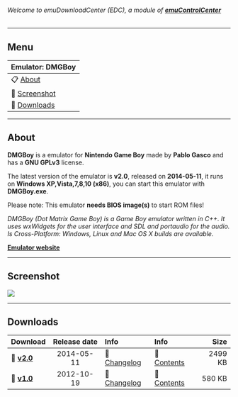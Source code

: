 ###### Welcome to emuDownloadCenter (EDC), a module of [**emuControlCenter**](https://github.com/PhoenixInteractiveNL/emuControlCenter/wiki/)
***
## Menu
| **Emulator: DMGBoy** |
|:---------|
| :clipboard: [About](#about) |
| :sunrise: [Screenshot](#screenshot) |
| :floppy_disk: [Downloads](#downloads) |
***
## About
**DMGBoy** is a emulator for **Nintendo Game Boy** made by **Pablo Gasco** and has a **GNU GPLv3** license.

The latest version of the emulator is **v2.0**, released on **2014-05-11**, it runs on **Windows XP,Vista,7,8,10 (x86)**, you can start this emulator with **DMGBoy.exe**.

Please note: This emulator **needs BIOS image(s)** to start ROM files!

_DMGBoy (Dot Matrix Game Boy) is a Game Boy emulator written in C++. It uses wxWidgets for the user interface and SDL and portaudio for the audio. Is Cross-Platform: Windows, Linux and Mac OS X builds are available._

[**Emulator website**](https://code.google.com/archive/p/dmgboy/)
***
## Screenshot
![](https://raw.githubusercontent.com/PhoenixInteractiveNL/emuDownloadCenter/master/hooks/dmgboy/screen.jpg)
***
## Downloads
| Download | Release date  | Info       | Info       | Size       |
|:---------|:-------------:|:-----------|:-----------|-----------:|
| :floppy_disk: [**v2.0**](https://github.com/PhoenixInteractiveNL/edc-repo0002/raw/master/dmgboy/2.0.7z) | 2014-05-11 | :page_facing_up: [Changelog](https://github.com/PhoenixInteractiveNL/edc-repo0002/blob/master/dmgboy/2.0_changelog.txt) | :mag_right: [Contents](https://github.com/PhoenixInteractiveNL/edc-repo0002/blob/master/dmgboy/2.0_contents.txt) | 2499 KB |
| :floppy_disk: [**v1.0**](https://github.com/PhoenixInteractiveNL/edc-repo0002/raw/master/dmgboy/1.0.7z) | 2012-10-19 | :page_facing_up: [Changelog](https://github.com/PhoenixInteractiveNL/edc-repo0002/blob/master/dmgboy/1.0_changelog.txt) | :mag_right: [Contents](https://github.com/PhoenixInteractiveNL/edc-repo0002/blob/master/dmgboy/1.0_contents.txt) | 580 KB |
